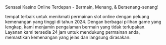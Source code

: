 Sensasi Kasino Online Terdepan - Bermain, Menang, & Bersenang-senang!

tempat terbaik untuk menikmati permainan slot online dengan peluang kemenangan yang tinggi di tahun 2024. Dengan berbagai pilihan game yang lengkap, kami menjamin pengalaman bermain yang tidak terlupakan. Layanan kami tersedia 24 jam untuk mendukung permainan anda, memastikan kemenangan yang jelas dan langsung dirasakan.
